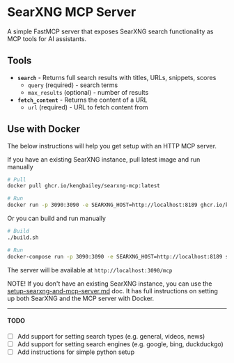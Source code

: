# SearXNG MCP Server

A simple FastMCP server that exposes SearXNG search functionality as MCP tools for AI assistants.

## Tools

- **`search`** - Returns full search results with titles, URLs, snippets, scores
  - `query` (required) - search terms
  - `max_results` (optional) - number of results 
- **`fetch_content`** - Returns the content of a URL
  - `url` (required) - URL to fetch content from

## Use with Docker
The below instructions will help you get setup with an HTTP MCP server. 

If you have an existing SearXNG instance, pull latest image and run manually
```bash
# Pull 
docker pull ghcr.io/kengbailey/searxng-mcp:latest

# Run 
docker run -p 3090:3090 -e SEARXNG_HOST=http://localhost:8189 ghcr.io/kengbailey/searxng-mcp:latest
```
Or you can build and run manually
```bash
# Build
./build.sh

# Run
docker-compose run -p 3090:3090 -e SEARXNG_HOST=http://localhost:8189 searxng-mcp
```
The server will be available at `http://localhost:3090/mcp`

NOTE! If you don't have an existing SearXNG instance, you can use the [setup-searxng-and-mcp-server.md](/doc/setup-searxng-and-mcp-server.md) doc. It has full instructions on setting up both SearXNG and the MCP server with Docker.

<hr>

#### TODO
- [ ] Add support for setting search types (e.g. general, videos, news)
- [ ] Add support for setting search engines (e.g. google, bing, duckduckgo)
- [ ] Add instructions for simple python setup